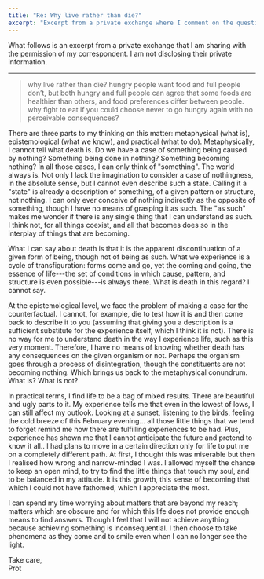 ```yaml
---
title: "Re: Why live rather than die?"
excerpt: "Excerpt from a private exchange where I comment on the question of whether we should choose life over death."
---
```


What follows is an excerpt from a private exchange that I am sharing
with the permission of my correspondent. I am not disclosing their
private information.

* * *

> why live rather than die?
> hungry people want food and full people don’t, but both hungry and full
> people can agree that some foods are healthier than others, and food
> preferences differ between people.
> why fight to eat if you could choose never to go hungry again with no
> perceivable consequences?

There are three parts to my thinking on this matter: metaphysical (what
is), epistemological (what we know), and practical (what to do).
Metaphysically, I cannot tell what death is. Do we have a case of
something being caused by nothing? Something being done in nothing?
Something becoming nothing? In all those cases, I can only think of
"something". The world always is. Not only I lack the imagination to
consider a case of nothingness, in the absolute sense, but I cannot even
describe such a state. Calling it a "state" is already a description of
something, of a given pattern or structure, not nothing. I can only ever
conceive of nothing indirectly as the opposite of something, though I
have no means of grasping it as such. The "as such" makes me wonder if
there is any single thing that I can understand as such. I think not,
for all things coexist, and all that becomes does so in the interplay of
things that are becoming.

What I can say about death is that it is the apparent discontinuation of
a given form of being, though not of being as such. What we experience
is a cycle of transfiguration: forms come and go, yet the coming and
going, the essence of life---the set of conditions in which cause,
pattern, and structure is even possible---is always there. What is death
in this regard? I cannot say.

At the epistemological level, we face the problem of making a case for
the counterfactual. I cannot, for example, die to test how it is and
then come back to describe it to you (assuming that giving you a
description is a sufficient substitute for the experience itself, which
I think it is not). There is no way for me to understand death in the
way I experience life, such as this very moment. Therefore, I have no
means of knowing whether death has any consequences on the given
organism or not. Perhaps the organism goes through a process of
disintegration, though the constituents are not becoming nothing. Which
brings us back to the metaphysical conundrum. What is? What is not?

In practical terms, I find life to be a bag of mixed results. There are
beautiful and ugly parts to it. My experience tells me that even in the
lowest of lows, I can still affect my outlook. Looking at a sunset,
listening to the birds, feeling the cold breeze of this February
evening... all those little things that we tend to forget remind me how
there are fulfilling experiences to be had. Plus, experience has shown
me that I cannot anticipate the future and pretend to know it all.. I
had plans to move in a certain direction only for life to put me on a
completely different path. At first, I thought this was miserable but
then I realised how wrong and narrow-minded I was. I allowed myself the
chance to keep an open mind, to try to find the little things that touch
my soul, and to be balanced in my attitude. It is this growth, this
sense of becoming that which I could not have fathomed, which I
appreciate the most.

I can spend my time worrying about matters that are beyond my reach;
matters which are obscure and for which this life does not provide
enough means to find answers. Though I feel that I will not achieve
anything because achieving something is inconsequential. I then choose
to take phenomena as they come and to smile even when I can no longer
see the light.

Take care,  
Prot

